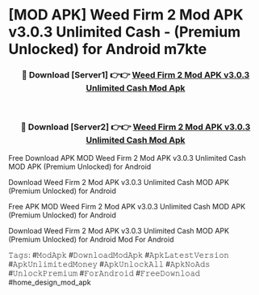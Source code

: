 # [MOD APK] Weed Firm 2 Mod APK v3.0.3 Unlimited Cash - (Premium Unlocked) for Android m7kte



<div align="center">
<h3>🔴 Download [Server1] 👉👉 <a href="https://momento.my/?title=Weed_Firm_2_Mod_APK_v3.0.3_Unlimited_Cash">Weed Firm 2 Mod APK v3.0.3 Unlimited Cash Mod Apk</a></h3><br>

<h3>🔴 Download [Server2] 👉👉 <a href="https://momento.my/?title=Weed_Firm_2_Mod_APK_v3.0.3_Unlimited_Cash">Weed Firm 2 Mod APK v3.0.3 Unlimited Cash Mod Apk</a></h3>
</div>



Free Download APK MOD Weed Firm 2 Mod APK v3.0.3 Unlimited Cash MOD APK (Premium Unlocked) for Android

Download Weed Firm 2 Mod APK v3.0.3 Unlimited Cash MOD APK (Premium Unlocked) for Android

Free APK MOD Weed Firm 2 Mod APK v3.0.3 Unlimited Cash MOD APK (Premium Unlocked) for Android

Download Weed Firm 2 Mod APK v3.0.3 Unlimited Cash MOD APK (Premium Unlocked) for Android Mod For Android

𝚃𝚊𝚐𝚜: #𝙼𝚘𝚍𝙰𝚙𝚔 #𝙳𝚘𝚠𝚗𝚕𝚘𝚊𝚍𝙼𝚘𝚍𝙰𝚙𝚔 #𝙰𝚙𝚔𝙻𝚊𝚝𝚎𝚜𝚝𝚅𝚎𝚛𝚜𝚒𝚘𝚗 #𝙰𝚙𝚔𝚄𝚗𝚕𝚒𝚖𝚒𝚝𝚎𝚍𝙼𝚘𝚗𝚎𝚢 #𝙰𝚙𝚔𝚄𝚗𝚕𝚘𝚌𝚔𝙰𝚕𝚕 #𝙰𝚙𝚔𝙽𝚘𝙰𝚍𝚜 #𝚄𝚗𝚕𝚘𝚌𝚔𝙿𝚛𝚎𝚖𝚒𝚞𝚖 #𝙵𝚘𝚛𝙰𝚗𝚍𝚛𝚘𝚒𝚍 #𝙵𝚛𝚎𝚎𝙳𝚘𝚠𝚗𝚕𝚘𝚊𝚍 #home_design_mod_apk
